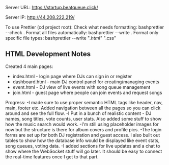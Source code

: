Server URL: https://startup.beatqueue.click/

Server IP: http://44.208.222.219/

To use Prettier (cd project root):
Check what needs formatting:
bashprettier --check .
Format all files automatically:
bashprettier --write .
Format only specific file types:
bashprettier --write "_.html" "_.css"

## HTML Development Notes

Created 4 main pages:

- index.html - login page where DJs can sign in or register
- dashboard.html - main DJ control panel for creating/managing events
- event.html - DJ view of live events with song queue management
- join.html - guest page where people can join events and request songs

Progress:
-I made sure to use proper semantic HTML tags like header, nav, main, footer etc. Added navigation between all the pages so you can click around and see the full flow.
-I Put in a bunch of realistic content - DJ names, song titles, vote counts, user stats. Also added some stuff to show how the music search would work.
-I'm still using placeholder images for now but the structure is there for album covers and profile pics.
-The login forms are set up for both DJ registration and guest access. I also built out tables to show how the database info would be displayed like event stats, song queues, voting data.
-I added sections for live updates and a chat to show where the WebSocket stuff will go later. It should be easy to connect the real-time features once I get to that part.

